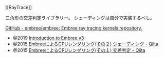 [[RayTrace]]

三角形の交差判定ライブラリー。
シェーディングは自分で実装するべし。

[GitHub - embree/embree: Embree ray tracing kernels repository.](https://github.com/embree/embree)

- @2019 [Introduction to Embree v3](http://omilab.naist.jp/~hkubo/content/embree/index-embree3.html)
- @2015 [EmbreeによるCPUレンダリング(その２) シェーディング - Qiita](https://qiita.com/denirou/items/f7459fbd52d8a89caf6a)
- @2015 [EmbreeによるCPUレンダリング(その１) 交差判定 - Qiita](https://qiita.com/denirou/items/1933dbb1dceb59e3aa3c)
